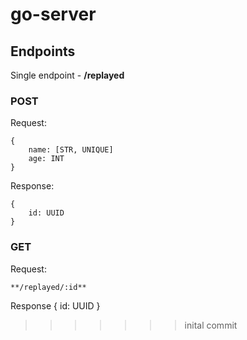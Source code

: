 # go-server

## Endpoints

Single endpoint - **/replayed**

### POST

Request:

    {
        name: [STR, UNIQUE]
        age: INT
    }

Response:

    {
        id: UUID
    }

### GET

Request:

    **/replayed/:id**

Response
    {
        id: UUID
    }
>>>>>>> inital commit
